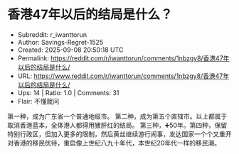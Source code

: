 # 香港47年以后的结局是什么？

- Subreddit: r_iwanttorun
- Author: Savings-Regret-1525
- Created: 2025-09-08 20:50:18 UTC
- Permalink: https://reddit.com/r/iwanttorun/comments/1nbzgy8/香港47年以后的结局是什么/
- URL: https://www.reddit.com/r/iwanttorun/comments/1nbzgy8/香港47年以后的结局是什么/
- Ups: 14 | Ratio: 1.0 | Comments: 31
- Flair: 不懂就问


第一种，成为广东省一个普通地级市。
第二种，成为第五个直辖市。以上都属于取消香港蓝本，全体港人都得用猪肝红的结局。
第三种，➕50年。第四种，保留特别行政区，但加入更多的限制，然后黄丝继续游行闹事，发达国家一个个又重开对香港的移民优待，重启像上世纪八九十年代，本世纪20年代一样的移民潮。

